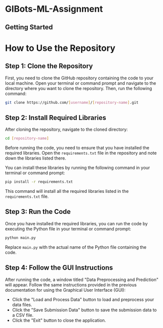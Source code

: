# GIBots-ML-Assignment

## Getting Started

# How to Use the Repository

## Step 1: Clone the Repository

First, you need to clone the GitHub repository containing the code to your local machine. Open your terminal or command prompt and navigate to the directory where you want to clone the repository. Then, run the following command:

```bash
git clone https://github.com/[username]/[repository-name].git
```

## Step 2: Install Required Libraries

After cloning the repository, navigate to the cloned directory:

```bash
cd [repository-name]
```

Before running the code, you need to ensure that you have installed the required libraries. Open the `requirements.txt` file in the repository and note down the libraries listed there.

You can install these libraries by running the following command in your terminal or command prompt:

```bash
pip install -r requirements.txt
```

This command will install all the required libraries listed in the `requirements.txt` file.

## Step 3: Run the Code

Once you have installed the required libraries, you can run the code by executing the Python file in your terminal or command prompt:

```bash
python main.py
```

Replace `main.py` with the actual name of the Python file containing the code.

## Step 4: Follow the GUI Instructions

After running the code, a window titled "Data Preprocessing and Prediction" will appear. Follow the same instructions provided in the previous documentation for using the Graphical User Interface (GUI):

- Click the "Load and Process Data" button to load and preprocess your data files.
- Click the "Save Submission Data" button to save the submission data to a CSV file.
- Click the "Exit" button to close the application.

```
